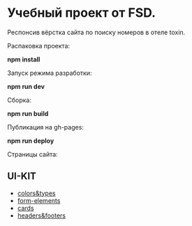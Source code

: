 # Учебный проект от FSD.
Респонсив вёрстка сайта по поиску номеров в отеле toxin.

Распаковка проекта: 

**npm install**

Запуск режима разработки:

**npm run dev**

Сборка:

**npm run build**

Публикация на gh-pages:

**npm run deploy**

Страницы сайта:
## UI-KIT
* [colors&types](https://violetale.github.io/Toxin/colors-and-types.html)
* [form-elements](https://violetale.github.io/Toxin/form-elements.html)
* [cards](https://violetale.github.io/Toxin/cards.html)
* [headers&footers](https://violetale.github.io/Toxin/headers-and-footers.html)

